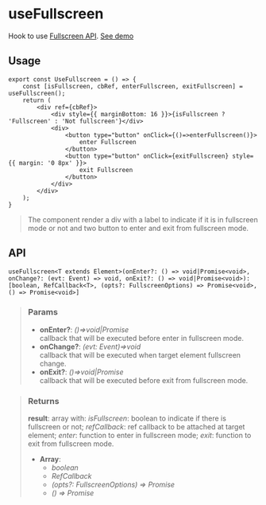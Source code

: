 # useFullscreen
Hook to use [Fullscreen API](https://developer.mozilla.org/en-US/docs/Web/API/Fullscreen_API). [See demo](https://react-tools.ndria.dev/#/hooks/api-dom/useFullscreen)

## Usage

```tsx
export const UseFullscreen = () => {
	const [isFullscreen, cbRef, enterFullscreen, exitFullscreen] = useFullscreen();
	return (
		<div ref={cbRef}>
			<div style={{ marginBottom: 16 }}>{isFullscreen ? 'Fullscreen' : 'Not fullscreen'}</div>
			<div>
				<button type="button" onClick={()=>enterFullscreen()}>
					enter Fullscreen
				</button>
				<button type="button" onClick={exitFullscreen} style={{ margin: '0 8px' }}>
					exit Fullscreen
				</button>
			</div>
		</div>
	);
}
```

> The component render a div with a label to indicate if it is in fullscreen mode or not and two button to enter and exit from fullscreen mode.


## API

```tsx
useFullscreen<T extends Element>(onEnter?: () => void|Promise<void>, onChange?: (evt: Event) => void, onExit?: () => void|Promise<void>): [boolean, RefCallback<T>, (opts?: FullscreenOptions) => Promise<void>, () => Promise<void>]
```


> ### Params
>
> - __onEnter?__: _()=>void|Promise<void>_  
callback that will be executed before enter in fullscreen mode.
> - __onChange?__: _(evt: Event)=>void_  
callback that will be executed when target element fullscreen change.
> - __onExit?__: _()=>void|Promise<void>_  
callback that will be executed before exit from fullscreen mode.
>



> ### Returns
>
> __result__: array with: _isFullscreen_: boolean to indicate if there is fullscreen or not; _refCallback_: ref callback to be attached at target element; _enter_: function to enter in fullscreen mode; _exit_: function to exit from fullscreen mode.
> - __Array__:  
>     - _boolean_  
>     - _RefCallback<T>_  
>     - _(opts?: FullscreenOptions) => Promise<void>_  
>     - _() => Promise<void>_  
>